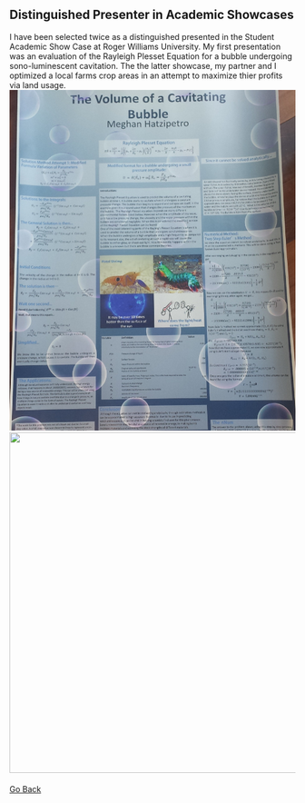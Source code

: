 ## Distinguished Presenter in Academic Showcases

I have been selected twice as a distinguished presented in the Student Academic Show Case at Roger Williams University. My first presentation was an evaluation of the Rayleigh Plesset Equation for a bubble undergoing sono-luminescent cavitation. The the latter showcase, my partner and I optimized a local farms crop areas in an attempt to maximize thier profits via land usage. 
<img src="images/cavitation.jpg" width="600" height="600" border="0">
<img src="images/Excellence_In_EnFarmProfit.jpg" width="600" height="600" border="0"><br><br>
[Go Back](https://mhatzi.github.io/)
